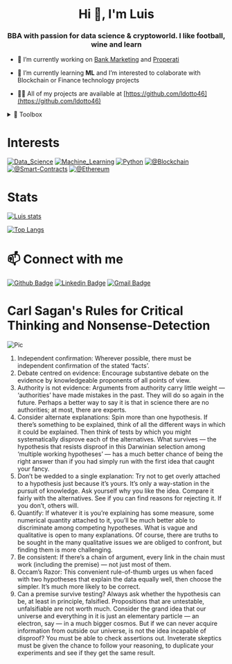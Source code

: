 <h1 align="center">Hi 👋, I'm Luis</h1>
<h3 align="center">BBA with passion for data science & cryptoworld. I like football, wine and learn</h3>

- 🔭 I’m currently working on [Bank Marketing](https://github.com/Dotto-Luis/Projects/tree/main/Finance/Bank%20Marketing) and [Properati](https://github.com/Dotto-Luis/Projects/tree/main/Real%20State/Properarti)

- 🌱 I’m currently learning **ML** and I’m interested to colaborate with Blockchain or Finance technology projects

- 👨‍💻 All of my projects are available at [https://github.com/ldotto46](https://github.com/ldotto46)

<details>
  <summary>🧰 Toolbox</summary>
 <h3 align="left"> </h3>

<img src="https://github.com/devicons/devicon/blob/master/icons/slack/slack-original.svg" alt="slack logo" width="50" height="50" /> <img src="https://github.com/devicons/devicon/blob/master/icons/trello/trello-plain-wordmark.svg" alt="trello logo" width="50" height="50" /> <img src="https://github.com/devicons/devicon/blob/master/icons/pycharm/pycharm-original-wordmark.svg" alt="Pycharm" width="50" height="50" /> <img src="https://github.com/devicons/devicon/blob/master/icons/jupyter/jupyter-original-wordmark.svg" alt="Jupyter" width="50" height="50" /> <img src="https://github.com/devicons/devicon/blob/master/icons/git/git-original-wordmark.svg" alt="git" width="50" height="50" /> <img src="https://github.com/devicons/devicon/blob/master/icons/github/github-original-wordmark.svg" alt="github" width="50" height="50" /> <img src="https://github.com/devicons/devicon/blob/master/icons/oracle/oracle-original.svg" alt="oracle" width="50" height="50" /> <img src="https://github.com/devicons/devicon/blob/master/icons/mysql/mysql-original-wordmark.svg" alt="mysql" width="50" height="50" /> <img src="https://github.com/devicons/devicon/blob/master/icons/python/python-original-wordmark.svg" alt="python" width="50" height="50" /> <img src="https://external-content.duckduckgo.com/iu/?u=https%3A%2F%2Ftse1.mm.bing.net%2Fth%3Fid%3DOIP.9h23Biyzbvy7TmEbevoqbwHaHa%26pid%3DApi&f=1" alt="solidity" width="50" height="50" /> 

</details>

# Interests

[![Data_Science](https://img.shields.io/badge/@Data_Science--green?&logoColor=white)](https://towardsdatascience.com/) [![Machine_Learning](https://img.shields.io/badge/@Machine_Learning--green?&logoColor=white)](https://towardsdatascience.com/) [![Python](https://img.shields.io/badge/@Python--green?&logoColor=white)](https://www.python.org//) [![@Blockchain](https://img.shields.io/badge/@Blockchain--blue?&logoColor=white)](https://www.blockchain.com/) [![@Smart-Contracts](https://img.shields.io/badge/@Smart_Contracts--blue?&logoColor=white)](https://ethereum.org/en/developers/docs/smart-contracts/) [![@Ethereum](https://img.shields.io/badge/@Ethereum--blue?&logoColor=white)](https://ethereum.org/en)

# Stats
[![Luis stats](https://github-readme-stats.vercel.app/api?username=dotto-luis&show_icons=true&theme=tokyonight)](https://github.com/dotto-luis/github-readme-stats)

[![Top Langs](https://github-readme-stats.vercel.app/api/top-langs/?username=dotto-luis&layout=compact&theme=tokyonight&show_icons=true)](https://github.com/dotto-luis/github-readme-stats)




# 📫 Connect with me 

[![Github Badge](https://img.shields.io/badge/-Github-000?style=flat-square&logo=Github&logoColor=white)](https://github.com/dotto-luis)
[![Linkedin Badge](https://img.shields.io/badge/-LinkedIn-blue?style=flat-square&logo=Linkedin&logoColor=white)](https://www.linkedin.com/in/luisdotto/)
[![Gmail Badge](https://img.shields.io/badge/-Gmail-c14438?style=flat-square&logo=Gmail&logoColor=white)](mailto:ldotto46@gmail.com)

# Carl Sagan's Rules for Critical Thinking and Nonsense-Detection

![Pic](https://images.ctfassets.net/yzn2zv0qt1y1/M5UON4xazQXaZbOFBRoYB/403e7fbbfdd230289668172cda6de661/carlsagan.jpg?w=750)

1. Independent confirmation: Wherever possible, there must be independent confirmation of the stated ‘facts’.
2. Debate centred on evidence: Encourage substantive debate on the evidence by knowledgeable proponents of all points of view.
3. Authority is not evidence: Arguments from authority carry little weight — ‘authorities’ have made mistakes in the past. They will do so again in the future. Perhaps a better way to say it is that in science there are no authorities; at most, there are experts.
4. Consider alternate explanations: Spin more than one hypothesis. If there’s something to be explained, think of all the different ways in which it could be explained. Then think of tests by which you might systematically disprove each of the alternatives. What survives — the hypothesis that resists disproof in this Darwinian selection among ‘multiple working hypotheses’ — has a much better chance of being the right answer than if you had simply run with the first idea that caught your fancy.
5. Don’t be wedded to a single explanation: Try not to get overly attached to a hypothesis just because it’s yours. It’s only a way-station in the pursuit of knowledge. Ask yourself why you like the idea. Compare it fairly with the alternatives. See if you can find reasons for rejecting it. If you don’t, others will.
6. Quantify: If whatever it is you’re explaining has some measure, some numerical quantity attached to it, you’ll be much better able to discriminate among competing hypotheses. What is vague and qualitative is open to many explanations. Of course, there are truths to be sought in the many qualitative issues we are obliged to confront, but finding them is more challenging.
7. Be consistent: If there’s a chain of argument, every link in the chain must work (including the premise) — not just most of them.
8. Occam’s Razor: This convenient rule-of-thumb urges us when faced with two hypotheses that explain the data equally well, then choose the simpler. It’s much more likely to be correct.
9. Can a premise survive testing? Always ask whether the hypothesis can be, at least in principle, falsified. Propositions that are untestable, unfalsifiable are not worth much. Consider the grand idea that our universe and everything in it is just an elementary particle — an electron, say — in a much bigger cosmos. But if we can never acquire information from outside our universe, is not the idea incapable of disproof? You must be able to check assertions out. Inveterate skeptics must be given the chance to follow your reasoning, to duplicate your experiments and see if they get the same result.

<!---
Dotto-Luis/Dotto-Luis is a ✨ special ✨ repository because its `README.md` (this file) appears on your GitHub profile.
You can click the Preview link to take a look at your changes.
--->
